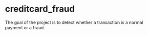 # creditcard_fraud
The goal of the project is to detect whether a transaction is a normal payment or a fraud.
